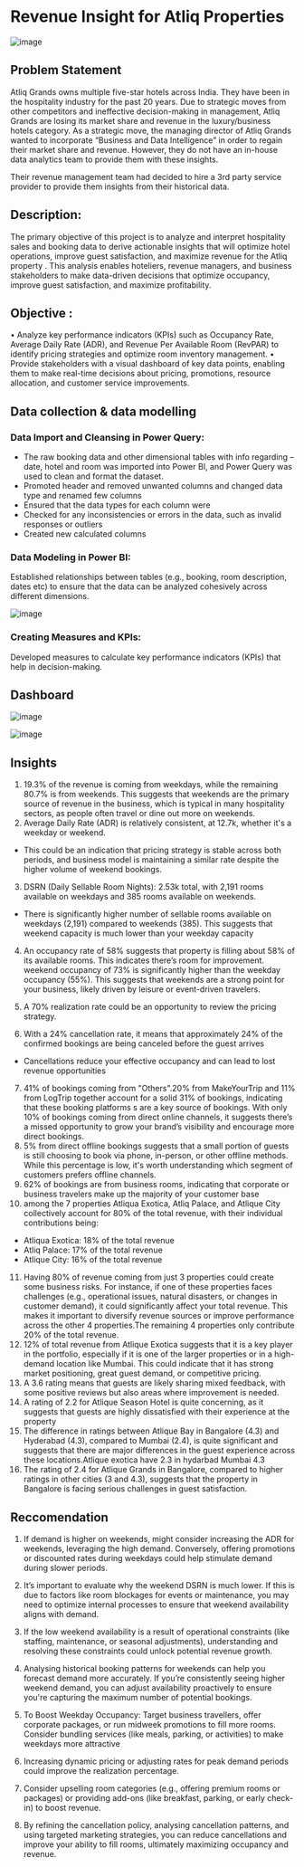 # Revenue Insight for Atliq Properties

![image](https://github.com/user-attachments/assets/66299a36-925d-4049-ae89-eda596419144)

## Problem Statement
Atliq Grands owns multiple five-star hotels across India. They have been in the hospitality industry for the past 20 years. Due to strategic moves from other competitors and ineffective decision-making in management, Atliq Grands are losing its market share and revenue in the luxury/business hotels category. As a strategic move, the managing director of Atliq Grands wanted to incorporate “Business and Data Intelligence” in order to regain their market share and revenue. However, they do not have an in-house data analytics team to provide them with these insights.

Their revenue management team had decided to hire a 3rd party service provider to provide them insights from their historical data.

## Description:
The primary objective of this project is to analyze and interpret hospitality sales and booking data to derive actionable insights that will optimize hotel operations, improve guest satisfaction, and maximize revenue for the Atliq property . This analysis enables hoteliers, revenue managers, and business stakeholders to make data-driven decisions that optimize occupancy, improve guest satisfaction, and maximize profitability.

## Objective :
•	Analyze key performance indicators (KPIs) such as Occupancy Rate, Average Daily Rate (ADR), and Revenue Per Available Room (RevPAR) to identify pricing strategies and optimize room inventory management.
•	Provide stakeholders with a visual dashboard of key data points, enabling them to make real-time decisions about pricing, promotions, resource allocation, and customer service improvements.

## Data collection & data modelling
### Data Import and Cleansing in Power Query:
- The raw booking data and other dimensional tables with info regarding – date, hotel and room was imported into Power BI, and Power Query was used to clean and format the dataset.
- Promoted header and removed unwanted columns and changed data type and renamed few columns
- 	Ensured that the data types for each column were 
- Checked for any inconsistencies or errors in the data, such as invalid responses or outliers
- Created new calculated columns
### Data Modeling in Power BI:
 Established relationships between tables (e.g., booking, room description, dates etc) to ensure that the data can be analyzed cohesively across different dimensions.

 ![image](https://github.com/user-attachments/assets/b3336a37-6f0f-4c0b-8421-7ecf75c582af)

### Creating Measures and KPIs:
Developed measures to calculate key performance indicators (KPIs) that help in decision-making.


## Dashboard

![image](https://github.com/user-attachments/assets/d2400209-d2f8-49f8-b6d2-50821e68b88c)

![image](https://github.com/user-attachments/assets/deb2b98f-7ba2-49e3-8d1f-edc3c3b52f43)



## Insights

1.	19.3% of the revenue is coming from weekdays, while the remaining 80.7% is from weekends. This suggests that weekends are the primary source of revenue in the business, which is typical in many hospitality sectors, as people often travel or dine out more on weekends.
2.	Average Daily Rate (ADR) is relatively consistent, at 12.7k, whether it's a weekday or weekend.
-	This could be an indication that pricing strategy is stable across both periods, and business model is maintaining a similar rate despite the higher volume of weekend bookings. 


3.	DSRN (Daily Sellable Room Nights): 2.53k total, with 2,191 rooms available on weekdays and 385 rooms available on weekends.
-	There is  significantly higher number of sellable rooms available on weekdays (2,191) compared to weekends (385). This suggests that weekend capacity is much lower than your weekday capacity

4.	An occupancy rate of 58% suggests that property is filling about 58% of its available rooms. This indicates there’s room for improvement. weekend occupancy of 73% is significantly higher than the weekday occupancy (55%). This suggests that weekends are a strong point for your business, likely driven by leisure or event-driven travelers.
5.	A 70% realization rate could be an opportunity to review the pricing strategy. 

6.	With a 24% cancellation rate, it means that approximately 24% of the confirmed bookings are being canceled before the guest arrives
- Cancellations reduce your effective occupancy and can lead to lost revenue opportunities

7.	41% of bookings coming from "Others".20% from MakeYourTrip and 11% from LogTrip together account for a solid 31% of bookings, indicating that these booking platforms s are a key source of bookings. With only 10% of bookings coming from direct online channels, it suggests there’s a missed opportunity to grow your brand’s visibility and encourage more direct bookings.
8.	5% from direct offline bookings suggests that a small portion of guests is still choosing to book via phone, in-person, or other offline methods. While this percentage is low, it's worth understanding which segment of customers prefers offline channels.
9.	62% of bookings are from business rooms, indicating that corporate or business travelers make up the majority of your customer base
10.	among the 7 properties Atliqua Exotica, Atliq Palace, and Atlique City collectively account for 80% of the total revenue, with their individual contributions being:
- Atliqua Exotica: 18% of the total revenue
- Atliq Palace: 17% of the total revenue
- Atlique City: 16% of the total revenue
11.	Having 80% of revenue coming from just 3 properties could create some business risks. For instance, if one of these properties faces challenges (e.g., operational issues, natural disasters, or changes in customer demand), it could significantly affect your total revenue. This makes it important to diversify revenue sources or improve performance across the other 4 properties.The remaining 4 properties only contribute 20% of the total revenue. 
12.	12% of total revenue from Atlique Exotica suggests that it is a key player in the portfolio, especially if it is one of the larger properties or in a high-demand location like Mumbai. This could indicate that it has strong market positioning, great guest demand, or competitive pricing.
13.	A 3.6 rating means that guests are likely sharing mixed feedback, with some positive reviews but also areas where improvement is needed.
14.	A rating of 2.2 for Atlique Season Hotel is quite concerning, as it suggests that guests are highly dissatisfied with their experience at the property
15.	The difference in ratings between Atlique Bay in Bangalore (4.3) and Hyderabad (4.3), compared to Mumbai (2.4), is quite significant and suggests that there are major differences in the guest experience across these locations.Atlique exotica have 2.3 in hydarbad Mumbai 4.3
16.	The rating of 2.4 for Atlique Grands in Bangalore, compared to higher ratings in other cities (3 and 4.3), suggests that the property in Bangalore is facing serious challenges in guest satisfaction.


## Reccomendation


1.	If demand is higher on weekends, might consider increasing the ADR for weekends, leveraging the high demand. Conversely, offering promotions or discounted rates during weekdays could help stimulate demand during slower periods.
2.	It’s important to evaluate why the weekend DSRN is much lower. If this is due to factors like room blockages for events or maintenance, you may need to optimize internal processes to ensure that weekend availability aligns with demand.
3.	If the low weekend availability is a result of operational constraints (like staffing, maintenance, or seasonal adjustments), understanding and resolving these constraints could unlock potential revenue growth.
4.	Analysing historical booking patterns for weekends can help you forecast demand more accurately. If you’re consistently seeing higher weekend demand, you can adjust availability proactively to ensure you're capturing the maximum number of potential bookings.

5.	To Boost Weekday Occupancy: Target business travellers, offer corporate packages, or run midweek promotions to fill more rooms. Consider bundling services (like meals, parking, or activities) to make weekdays more attractive

6.	Increasing dynamic pricing or adjusting rates for peak demand periods could improve the realization percentage.
7.	Consider upselling room categories (e.g., offering premium rooms or packages) or providing add-ons (like breakfast, parking, or early check-in) to boost revenue.

8.	By refining the cancellation policy, analysing cancellation patterns, and using targeted marketing strategies, you can reduce cancellations and improve your ability to fill rooms, ultimately maximizing occupancy and revenue.








